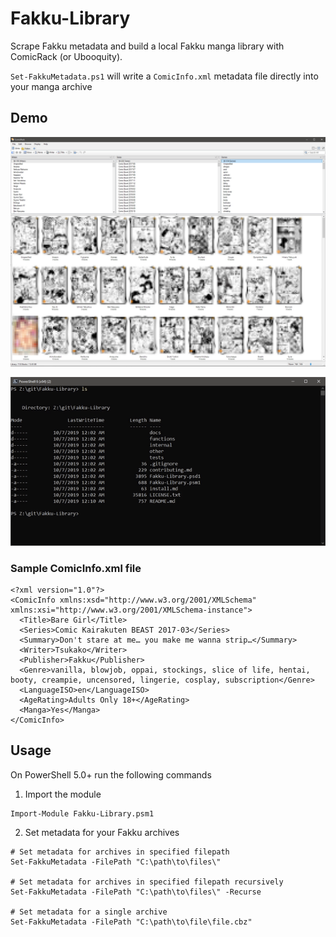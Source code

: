 # Fakku-Library

Scrape Fakku metadata and build a local Fakku manga library with ComicRack (or Ubooquity).

`Set-FakkuMetadata.ps1` will write a `ComicInfo.xml` metadata file directly into your manga archive

## Demo

![Demo-ComicRack](/other/demo-comicrack.jpg)

![Demo-Gif](/other/demo-usage.gif)

### Sample ComicInfo.xml file

```
<?xml version="1.0"?>
<ComicInfo xmlns:xsd="http://www.w3.org/2001/XMLSchema" xmlns:xsi="http://www.w3.org/2001/XMLSchema-instance">
  <Title>Bare Girl</Title>
  <Series>Comic Kairakuten BEAST 2017-03</Series>
  <Summary>Don't stare at me… you make me wanna strip…</Summary>
  <Writer>Tsukako</Writer>
  <Publisher>Fakku</Publisher>
  <Genre>vanilla, blowjob, oppai, stockings, slice of life, hentai, booty, creampie, uncensored, lingerie, cosplay, subscription</Genre>
  <LanguageISO>en</LanguageISO>
  <AgeRating>Adults Only 18+</AgeRating>
  <Manga>Yes</Manga>
</ComicInfo>
```

## Usage

On PowerShell 5.0+ run the following commands

1. Import the module

```
Import-Module Fakku-Library.psm1
```

2. Set metadata for your Fakku archives

```
# Set metadata for archives in specified filepath
Set-FakkuMetadata -FilePath "C:\path\to\files\"

# Set metadata for archives in specified filepath recursively
Set-FakkuMetadata -FilePath "C:\path\to\files\" -Recurse

# Set metadata for a single archive
Set-FakkuMetadata -FilePath "C:\path\to\file\file.cbz"
```
